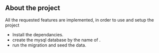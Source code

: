 
## About the project

All the requested features are implemented, in order to use and setup the project

- Install the dependancies.
- create the mysql database by the name of .
- run the migration and seed the data.
